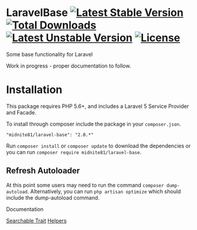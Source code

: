 # LaravelBase [![Latest Stable Version](https://poser.pugx.org/midnite81/laravel-base/version)](https://packagist.org/packages/midnite81/laravel-base) [![Total Downloads](https://poser.pugx.org/midnite81/laravel-base/downloads)](https://packagist.org/packages/midnite81/laravel-base) [![Latest Unstable Version](https://poser.pugx.org/midnite81/laravel-base/v/unstable)](https://packagist.org/packages/midnite81/laravel-base) [![License](https://poser.pugx.org/midnite81/laravel-base/license.svg)](https://packagist.org/packages/midnite81/laravel-base)
Some base functionality for Laravel

Work in progress - proper documentation to follow.

# Installation

This package requires PHP 5.6+, and includes a Laravel 5 Service Provider and Facade.

To install through composer include the package in your `composer.json`.

    "midnite81/laravel-base": "2.0.*"

Run `composer install` or `composer update` to download the dependencies or you can run `composer require midnite81/laravel-base`.

## Refresh Autoloader

At this point some users may need to run the command `composer dump-autoload`. Alternatively, you can run `php artisan optimize`
which should include the dump-autoload command.

Documentation 

[Searchable Trait](https://github.com/midnite81/laravel-base/blob/master/docs/searchable.md)
[Helpers](https://github.com/midnite81/laravel-base/blob/master/docs/helpers.md)